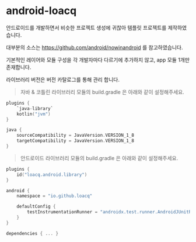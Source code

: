# android-loacq

안드로이드를 개발하면서 비슷한 프로젝트 생성에 귀찮아 템플릿 프로젝트를 제작하였습니다.

대부분의 소스는 https://github.com/android/nowinandroid 를 참고하였습니다.

기본적인 레이어와 모듈 구성을 각 개발자마다 다르기에 추가하지 않고, app 모듈 1개만 존재합니다.

라이브러리 버전은 버전 카탈로그를 통해 관리 합니다.

> 자바 & 코틀린 라이브러리 모듈의 build.gradle 은 아래와 같이 설정해주세요.

``` kotlin
plugins {
    `java-library`
    kotlin("jvm")
}

java {
    sourceCompatibility = JavaVersion.VERSION_1_8
    targetCompatibility = JavaVersion.VERSION_1_8
}
```

> 안드로이드 라이브러리 모듈의 build.gradle 은 아래와 같이 설정해주세요.

``` kotlin
plugins {
    id("loacq.android.library")
}

android {
    namespace = "io.github.loacq"

    defaultConfig {
        testInstrumentationRunner = "androidx.test.runner.AndroidJUnitRunner"
    }
}

dependencies { ... }
```